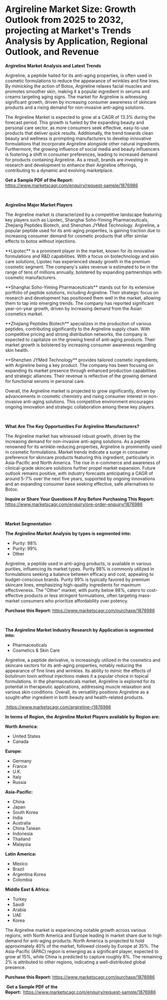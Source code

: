 <p><h1>Argireline Market Size: Growth Outlook from 2025 to 2032, projecting at Market's Trends Analysis by Application, Regional Outlook, and Revenue</h1></p><p><strong>Argireline Market Analysis and Latest Trends</strong></p>
<p><p>Argireline, a peptide hailed for its anti-aging properties, is often used in cosmetic formulations to reduce the appearance of wrinkles and fine lines. By mimicking the action of Botox, Argireline relaxes facial muscles and promotes smoother skin, making it a popular ingredient in serums and creams targeting aging signs. The market for Argireline is witnessing significant growth, driven by increasing consumer awareness of skincare products and a rising demand for non-invasive anti-aging solutions.</p><p>The Argireline Market is expected to grow at a CAGR of 13.3% during the forecast period. This growth is fueled by the expanding beauty and personal care sector, as more consumers seek effective, easy-to-use products that deliver quick results. Additionally, the trend towards clean beauty and wellness is prompting manufacturers to develop innovative formulations that incorporate Argireline alongside other natural ingredients. Furthermore, the growing influence of social media and beauty influencers is fostering a shift in consumer preferences, leading to increased demand for products containing Argireline. As a result, brands are investing in research and development to enhance their Argireline offerings, contributing to a dynamic and evolving marketplace.</p></p>
<p><strong>Get a Sample PDF of the Report:&nbsp;</strong> <a href="https://www.marketscagr.com/enquiry/request-sample/1876986?utm_campaign=3065&utm_medium=2&utm_source=Github&utm_content=ia&utm_term=19042025&utm_id=argireline">https://www.marketscagr.com/enquiry/request-sample/1876986</a></p>
<p>&nbsp;</p>
<p><strong>Argireline Major Market Players</strong></p>
<p><p>The Argireline market is characterized by a competitive landscape featuring key players such as Lipotec, Shanghai Soho-Yiming Pharmaceuticals, Zhejiang Peptides Biotech, and Shenzhen JYMed Technology. Argireline, a popular peptide used for its anti-aging properties, is gaining traction due to increasing consumer demand for cosmetic products that offer similar effects to botox without injections.</p><p>**Lipotec** is a prominent player in the market, known for its innovative formulations and R&D capabilities. With a focus on biotechnology and skin care solutions, Lipotec has experienced steady growth in the premium cosmetic segment. The company's sales revenue is estimated to be in the range of tens of millions annually, bolstered by expanding partnerships with cosmetic manufacturers.</p><p>**Shanghai Soho-Yiming Pharmaceuticals** stands out for its extensive portfolio of peptide solutions, including Argireline. Their strategic focus on research and development has positioned them well in the market, allowing them to tap into emerging trends. The company has reported significant year-on-year growth, driven by increasing demand from the Asian cosmetics market.</p><p>**Zhejiang Peptides Biotech** specializes in the production of various peptides, contributing significantly to the Argireline supply chain. With competitive pricing and strong distribution networks, the company is expected to capitalize on the growing trend of anti-aging products. Their market growth is bolstered by increasing consumer awareness regarding skin health.</p><p>**Shenzhen JYMed Technology** provides tailored cosmetic ingredients, with Argireline being a key product. The company has been focusing on expanding its market presence through enhanced production capabilities and strategic alliances. Their revenue is reflective of the growing demand for functional serums in personal care.</p><p>Overall, the Argireline market is projected to grow significantly, driven by advancements in cosmetic chemistry and rising consumer interest in non-invasive anti-aging solutions. This competitive environment encourages ongoing innovation and strategic collaboration among these key players.</p></p>
<p>&nbsp;</p>
<p><strong>What Are The Key Opportunities For Argireline Manufacturers?</strong></p>
<p><p>The Argireline market has witnessed robust growth, driven by the increasing demand for non-invasive anti-aging solutions. As a peptide renowned for its wrinkle-reducing properties, Argireline is prominently used in cosmetic formulations. Market trends indicate a surge in consumer preference for skincare products featuring this ingredient, particularly in Asia-Pacific and North America. The rise in e-commerce and awareness of clinical-grade skincare solutions further propel market expansion. Future outlook remains positive, with industry forecasts anticipating a CAGR of around 5-7% over the next five years, supported by ongoing innovations and an expanding consumer base seeking effective, safe alternatives to Botox.</p></p>
<p><strong>Inquire or Share Your Questions If Any Before Purchasing This Report:</strong> <a href="https://www.marketscagr.com/enquiry/pre-order-enquiry/1876986?utm_campaign=3065&utm_medium=2&utm_source=Github&utm_content=ia&utm_term=19042025&utm_id=argireline">https://www.marketscagr.com/enquiry/pre-order-enquiry/1876986</a></p>
<p>&nbsp;</p>
<p><strong>Market Segmentation</strong></p>
<p><strong>The Argireline Market Analysis by types is segmented into:</strong></p>
<p><ul><li>Purity: 98%</li><li>Purity: 99%</li><li>Other</li></ul></p>
<p><p>Argireline, a peptide used in anti-aging products, is available in various purities, influencing its market types. Purity 98% is commonly utilized in formulations seeking a balance between efficacy and cost, appealing to budget-conscious brands. Purity 99% is typically favored by premium skincare lines, emphasizing high-quality ingredients for maximum effectiveness. The "Other" market, with purity below 98%, caters to cost-effective products or less stringent formulations, often targeting mass-market consumers who prioritize affordability over potency.</p></p>
<p><strong>Purchase this Report:&nbsp;</strong><a href="https://www.marketscagr.com/purchase/1876986?utm_campaign=3065&utm_medium=2&utm_source=Github&utm_content=ia&utm_term=19042025&utm_id=argireline">https://www.marketscagr.com/purchase/1876986</a></p>
<p>&nbsp;</p>
<p><strong>The Argireline Market Industry Research by Application is segmented into:</strong></p>
<p><ul><li>Pharmaceuticals</li><li>Cosmetics & Skin Care</li></ul></p>
<p><p>Argireline, a peptide derivative, is increasingly utilized in the cosmetics and skincare sectors for its anti-aging properties, notably reducing the appearance of fine lines and wrinkles. Its ability to mimic the effects of botulinum toxin without injections makes it a popular choice in topical formulations. In the pharmaceuticals market, Argireline is explored for its potential in therapeutic applications, addressing muscle relaxation and various skin conditions. Overall, its versatility positions Argireline as a sought-after ingredient in both beauty and health-related products.</p></p>
<p><a href="https://www.marketscagr.com/argireline-r1876986?utm_campaign=3065&utm_medium=2&utm_source=Github&utm_content=ia&utm_term=19042025&utm_id=argireline">&nbsp;https://www.marketscagr.com/argireline-r1876986</a></p>
<p><strong>In terms of Region, the Argireline Market Players available by Region are:</strong></p>
<p>
    <p> <strong> North America: </strong>
        <ul>
            <li>United States</li>
            <li>Canada</li>
        </ul>
        </p> 
    <p> <strong> Europe: </strong>
        <ul>
            <li>Germany</li>
            <li>France</li>
            <li>U.K.</li>
            <li>Italy</li>
            <li>Russia</li>
        </ul>
        </p> 
    <p> <strong> Asia-Pacific: </strong>
        <ul>
            <li>China</li>
            <li>Japan</li>
            <li>South Korea</li>
            <li>India</li>
            <li>Australia</li>
            <li>China Taiwan</li>
            <li>Indonesia</li>
            <li>Thailand</li>
            <li>Malaysia</li>
        </ul>
        </p> 
    <p> <strong> Latin America: </strong>
        <ul>
            <li>Mexico</li>
            <li>Brazil</li>
            <li>Argentina Korea</li>
            <li>Colombia</li>
        </ul>
        </p> 
    <p> <strong> Middle East & Africa: </strong>
        <ul>
            <li>Turkey</li>
            <li>Saudi</li>
            <li>Arabia</li>
            <li>UAE</li>
            <li>Korea</li>
        </ul>
    </p>
    </p>
<p><p>The Argireline market is experiencing notable growth across various regions, with North America and Europe leading in market share due to high demand for anti-aging products. North America is projected to hold approximately 40% of the market, followed closely by Europe at 35%. The Asia-Pacific (APAC) region is emerging as a significant player, expected to grow at 15%, while China is predicted to capture roughly 8%. The remaining 2% is attributed to other regions, indicating a well-distributed global presence.</p></p>
<p><strong>Purchase this Report: </strong><a href="https://www.marketscagr.com/purchase/1876986?utm_campaign=3065&utm_medium=2&utm_source=Github&utm_content=ia&utm_term=19042025&utm_id=argireline">https://www.marketscagr.com/purchase/1876986</a></p>
<p>&nbsp;<strong>Get a Sample PDF of the Report:&nbsp;&nbsp;</strong><a href="https://www.marketscagr.com/enquiry/request-sample/1876986?utm_campaign=3065&utm_medium=2&utm_source=Github&utm_content=ia&utm_term=19042025&utm_id=argireline">https://www.marketscagr.com/enquiry/request-sample/1876986</a></p>
<p><strong></strong></p>
<p><p></p><p></p><p></p></p>